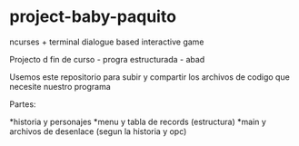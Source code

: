 # project-baby-paquito
ncurses + terminal dialogue based interactive game

Projecto d fin de curso - progra estructurada - abad

Usemos este repositorio para subir y compartir los archivos de codigo que necesite nuestro programa

Partes:

*historia y personajes
*menu y tabla de records (estructura)
*main y archivos de desenlace (segun la historia y opc)

